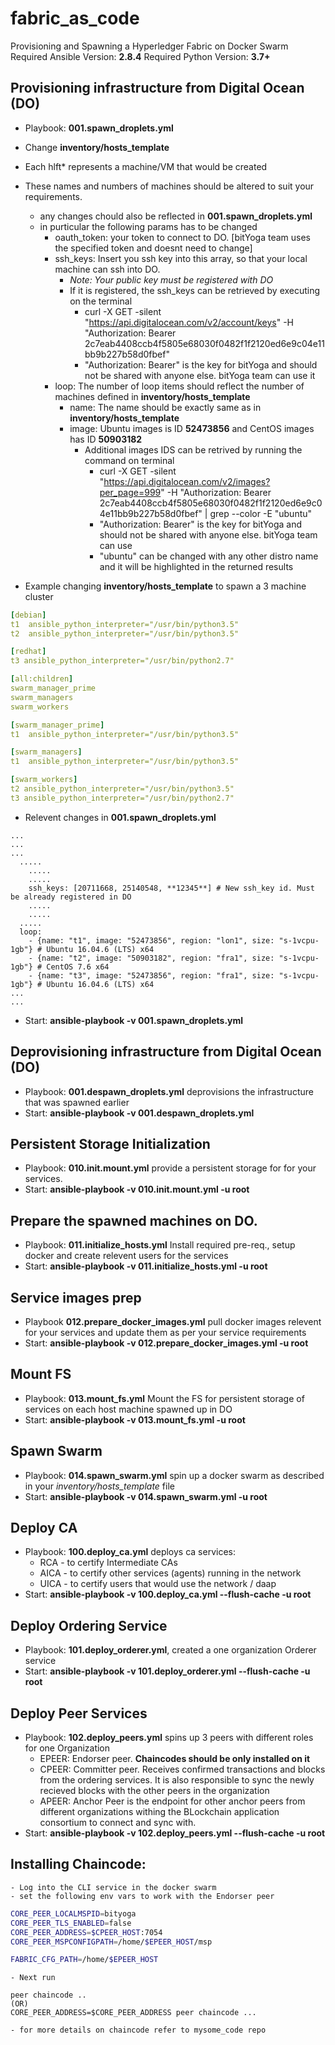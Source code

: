 # fabric_as_code
Provisioning and Spawning a Hyperledger Fabric on Docker Swarm
Required Ansible Version: **2.8.4**
Required Python Version: **3.7+**

## Provisioning infrastructure from Digital Ocean (DO)
- Playbook: **001.spawn_droplets.yml**
- Change **inventory/hosts_template**
- Each hlft* represents a machine/VM that would be created

- These names and numbers of machines should be altered to suit your requirements.
  - any changes  chould also be reflected in **001.spawn_droplets.yml**
  - in purticular the following params has to be changed
    - oauth_token: your token to connect to DO. [bitYoga team uses the specified token and doesnt need to change] 
    - ssh_keys: Insert you ssh key into this array, so that your local machine can ssh into DO. 
      - *Note: Your public key must be registered with DO*
      - If it is registered, the ssh_keys can be retrieved by executing on the terminal
        - curl -X GET -silent "https://api.digitalocean.com/v2/account/keys" -H "Authorization: Bearer 2c7eab4408ccb4f5805e68030f0482f1f2120ed6e9c04e11bb9b227b58d0fbef" 
        - "Authorization: Bearer" is the key for bitYoga and should not be shared with anyone else. bitYoga team can use it
    - loop: The number of loop items should reflect the number of machines defined in **inventory/hosts_template**
      - name: The name should be exactly same as in **inventory/hosts_template**
      - image: Ubuntu images is ID **52473856** and CentOS images has ID **50903182**
        - Additional images IDS can be retrived by running the command on terminal
          - curl -X GET -silent "https://api.digitalocean.com/v2/images?per_page=999" -H "Authorization: Bearer 2c7eab4408ccb4f5805e68030f0482f1f2120ed6e9c04e11bb9b227b58d0fbef" | grep --color -E "ubuntu"
          - "Authorization: Bearer" is the key for bitYoga and should not be shared with anyone else. bitYoga team can use 
          - "ubuntu" can be changed with any other distro name and it will be highlighted in the returned results
- Example changing **inventory/hosts_template** to spawn a 3 machine cluster
```yaml
[debian]
t1  ansible_python_interpreter="/usr/bin/python3.5"
t2  ansible_python_interpreter="/usr/bin/python3.5"

[redhat]
t3 ansible_python_interpreter="/usr/bin/python2.7"

[all:children]
swarm_manager_prime
swarm_managers
swarm_workers

[swarm_manager_prime]
t1  ansible_python_interpreter="/usr/bin/python3.5"

[swarm_managers]
t1  ansible_python_interpreter="/usr/bin/python3.5"

[swarm_workers]
t2 ansible_python_interpreter="/usr/bin/python3.5"
t3 ansible_python_interpreter="/usr/bin/python2.7"
```
- Relevent changes in **001.spawn_droplets.yml** 
```ansible
...
...
...
  .....
    .....
    .....
    ssh_keys: [20711668, 25140548, **12345**] # New ssh_key id. Must be already registered in DO    
    .....
    .....
  .....
  loop:
    - {name: "t1", image: "52473856", region: "lon1", size: "s-1vcpu-1gb"} # Ubuntu 16.04.6 (LTS) x64
    - {name: "t2", image: "50903182", region: "fra1", size: "s-1vcpu-1gb"} # CentOS 7.6 x64
    - {name: "t3", image: "52473856", region: "fra1", size: "s-1vcpu-1gb"} # Ubuntu 16.04.6 (LTS) x64
...
...
```
- Start: **ansible-playbook -v 001.spawn_droplets.yml**

## Deprovisioning infrastructure from Digital Ocean (DO)
 - Playbook: **001.despawn_droplets.yml** deprovisions the infrastructure that was spawned earlier
 - Start: **ansible-playbook -v 001.despawn_droplets.yml**

## Persistent Storage Initialization
- Playbook: **010.init.mount.yml** provide a persistent storage for for your services.
- Start: **ansible-playbook -v 010.init.mount.yml -u root**

## Prepare the spawned machines on DO.
- Playbook: **011.initialize_hosts.yml** Install required pre-req., setup docker and create relevent users for the services
- Start: **ansible-playbook -v 011.initialize_hosts.yml -u root**

## Service images prep
- Playbook **012.prepare_docker_images.yml** pull docker images relevent for your services and update them as per your service requirements
- Start: **ansible-playbook -v 012.prepare_docker_images.yml -u root**

## Mount FS
- Playbook: **013.mount_fs.yml** Mount the FS for persistent storage of services on each host machine spawned up in DO
- Start: **ansible-playbook -v 013.mount_fs.yml -u root**

## Spawn Swarm
- Playbook: **014.spawn_swarm.yml** spin up a docker swarm as described in your *inventory/hosts_template* file
- Start: **ansible-playbook -v 014.spawn_swarm.yml -u root**

## Deploy CA
- Playbook: **100.deploy_ca.yml** deploys ca services: 
  - RCA - to certify Intermediate CAs
  - AICA - to certify other services (agents) running in the network
  - UICA - to certify users that would use the network / daap
- Start: **ansible-playbook -v 100.deploy_ca.yml --flush-cache -u root**

## Deploy Ordering Service
- Playbook: **101.deploy_orderer.yml**, created a one organization Orderer service
- Start: **ansible-playbook -v 101.deploy_orderer.yml --flush-cache -u root**

## Deploy Peer Services
- Playbook: **102.deploy_peers.yml** spins up 3 peers with different roles for one Organization
  - EPEER: Endorser peer. **Chaincodes should be only installed on it**
  - CPEER: Committer peer. Receives confirmed transactions and blocks from the ordering services. It is also responsible to sync the newly recieved blocks with the other peers in the organization
  - APEER: Anchor Peer is the endpoint for other anchor peers from different organizations withing the BLockchain application consortium to connect and sync with.
- Start: **ansible-playbook -v 102.deploy_peers.yml --flush-cache -u root**

## Installing Chaincode:
    - Log into the CLI service in the docker swarm
    - set the following env vars to work with the Endorser peer
```bash
CORE_PEER_LOCALMSPID=bityoga
CORE_PEER_TLS_ENABLED=false
CORE_PEER_ADDRESS=$CPEER_HOST:7054
CORE_PEER_MSPCONFIGPATH=/home/$EPEER_HOST/msp

FABRIC_CFG_PATH=/home/$EPEER_HOST
```
    - Next run
```
peer chaincode ..
(OR)
CORE_PEER_ADDRESS=$CORE_PEER_ADDRESS peer chaincode ...
```
    - for more details on chaincode refer to mysome_code repo